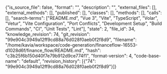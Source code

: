 {"is_source_file": false, "format": "", "description": "", "external_files": [], "external_methods": [], "published": [], "classes": [], "methods": [], "calls": [], "search-terms": ["README.md", "Vue 3", "Vite", "TypeScript", "Volar", "Vetur", "Vite Configuration", "Port Conflicts", "Development Setup", "Build Commands", "CI", "Unit Tests", "Lint"], "state": 2, "file_id": 34, "knowledge_revision": 74, "git_revision": "99e904c3949a12ff9cd88a76d028f0aeb0f2f8d9", "filename": "/home/kavia/workspace/code-generation/financeflow-16553-d1028d6f/finance_flow/README.md", "hash": "c3b25f6b150d40f7e79b912d9ce774f1", "format-version": 4, "code-base-name": "default", "revision_history": [{"74": "99e904c3949a12ff9cd88a76d028f0aeb0f2f8d9"}]}